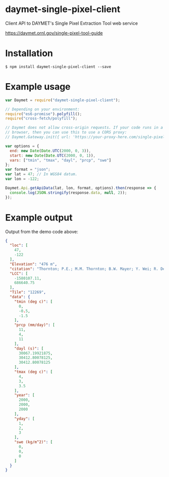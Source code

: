 # daymet-single-pixel-client

Client API to DAYMET's Single Pixel Extraction Tool web service

https://daymet.ornl.gov/single-pixel-tool-guide

# Installation

`$ npm install daymet-single-pixel-client --save`

# Example usage

```Javascript
var Daymet = require("daymet-single-pixel-client");

// Depending on your environment:
require("es6-promise").polyfill();
require("cross-fetch/polyfill");

// Daymet does not allow cross-origin requests. If your code runs in a
// browser, then you can use this to use a CORS proxy:
// Daymet.Gateway.init({ url: 'https://your-proxy-here.com/single-pixel' });

var options = {
  end: new Date(Date.UTC(2000, 0, 3)),
  start: new Date(Date.UTC(2000, 0, 1)),
  vars: ["tmin", "tmax", "dayl", "prcp", "swe"]
};
var format = "json";
var lat = 47; // In WGS84 datum.
var lon = -122;

Daymet.Api.getApiData(lat, lon, format, options).then(response => {
  console.log(JSON.stringify(response.data, null, 2));
});
```

# Example output

Output from the demo code above:

```json
{
  "loc": [
    47,
    -122
  ],
  "Elevation": "476 m",
  "citation": "Thornton; P.E.; M.M. Thornton; B.W. Mayer; Y. Wei; R. Devarakonda; R.S. Vose; and R.B. Cook. 2016. Daymet: Daily Surface Weather Data on a 1-km Grid for North America; Version 3. ORNL DAAC; Oak Ridge; Tennessee; USA. http://dx.doi.org/10.3334/ORNLDAAC/1328",
  "LCC": [
    -1580107.11,
    686640.75
  ],
  "Tile": "12269",
  "data": {
    "tmin (deg c)": [
      0,
      -0.5,
      -1.5
    ],
    "prcp (mm/day)": [
      11,
      4,
      11
    ],
    "dayl (s)": [
      30067.19921875,
      30412.80078125,
      30412.80078125
    ],
    "tmax (deg c)": [
      4,
      3,
      3.5
    ],
    "year": [
      2000,
      2000,
      2000
    ],
    "yday": [
      1,
      2,
      3
    ],
    "swe (kg/m^2)": [
      0,
      0,
      0
    ]
  }
}
```

